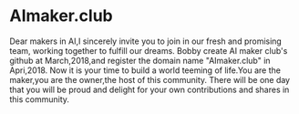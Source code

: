 # AImaker.club
Dear makers in AI,I sincerely invite you to join in our fresh and promising team, working together to fulfill our dreams.
Bobby create AI maker club's github at March,2018,and register the domain name "AImaker.club" in Apri,2018.
Now it is your time to build a world teeming of life.You are the maker,you are the owner,the host of this community.
There will be one day that you will be proud and delight for your own contributions and shares in this community.
